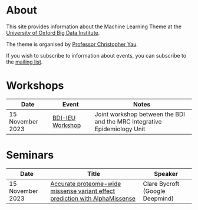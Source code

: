 # About

This site provides information about the Machine Learning Theme at the [University of Oxford Big Data Institute](https://www.bdi.ox.ac.uk/). 

The theme is organised by [Professor Christopher Yau](https://www.bdi.ox.ac.uk/Team/christoper-yau).

If you wish to subscribe to information about events, you can subscribe to the [mailing list](bdi-ml@maillist.ox.ac.uk).

# Workshops

| Date | Event | Notes | 
| ---- | ----- | ----- |
| 15 November 2023 | [BDI-IEU Workshop](workshops/ieu.md) | Joint workshop between the BDI and the MRC Integrative Epidemiology Unit |

# Seminars

| Date | Title | Speaker |
| ---- | ----- | ----- |
| 15 November 2023 | [Accurate proteome-wide missense variant effect prediction with AlphaMissense](seminars/missense.md) | Clare Bycroft (Google Deepmind) |
